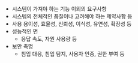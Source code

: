 - 시스템이 가져야 하는 기능 이외의 요구사항
- 시스템의 전체적인 품질이나 고려해야 하는 제약사항 등
- 사용 용이성, 효율성, 신뢰성, 이식성, 유연성, 확장성 등
- 성능적인 면
	- 응답 속도, 자원 사용량 등
- 보안 측명
	- 침입 대응, 침입 탐지, 사용자 인증, 권한 부여 등

